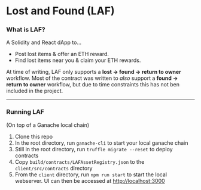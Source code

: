 # Lost and Found (LAF)

### What is LAF?
A Solidity and React dApp to...
- Post lost items & offer an ETH reward.
- Find lost items near you & claim your ETH rewards.

At time of writing, LAF only supports a **lost -> found -> return to owner** workflow. Most of the contract was written to *also* support a **found -> return to owner** workflow, but due to time constraints this has not ben included in the project.

---

### Running LAF
(On top of a Ganache local chain)

1. Clone this repo
2. In the root directory, run `ganache-cli` to start your local ganache chain
3. Still in the root directory, run `truffle migrate --reset` to deploy contracts
4. Copy `build/contracts/LAFAssetRegistry.json` to the `client/src/contracts` directory
5. From the `client` directory, run `npm run start` to start the local webserver. UI can then be accessed at [http://localhost:3000](http://localhost:3000)
